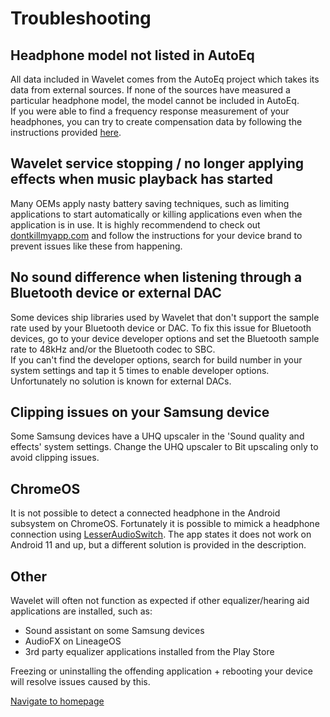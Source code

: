 # Troubleshooting

## Headphone model not listed in AutoEq
All data included in Wavelet comes from the AutoEq project which takes its data from external sources. If none of the sources have measured a particular headphone model, the model cannot be included in AutoEq.  
If you were able to find a frequency response measurement of your headphones, you can try to create compensation data by following the instructions provided [here](https://pittvandewitt.github.io/Wavelet/Import).


## Wavelet service stopping / no longer applying effects when music playback has started
Many OEMs apply nasty battery saving techniques, such as limiting applications to start automatically or killing applications even when the application is in use. It is highly recommendend to check out [dontkillmyapp.com](https://dontkillmyapp.com/) and follow the instructions for your device brand to prevent issues like these from happening.


## No sound difference when listening through a Bluetooth device or external DAC
Some devices ship libraries used by Wavelet that don't support the sample rate used by your Bluetooth device or DAC. To fix this issue for Bluetooth devices, go to your device developer options and set the Bluetooth sample rate to 48kHz and/or the Bluetooth codec to SBC.  
If you can't find the developer options, search for build number in your system settings and tap it 5 times to enable developer options.  
Unfortunately no solution is known for external DACs.


## Clipping issues on your Samsung device
Some Samsung devices have a UHQ upscaler in the 'Sound quality and effects' system settings. Change the UHQ upscaler to Bit upscaling only to avoid clipping issues.

## ChromeOS
It is not possible to detect a connected headphone in the Android subsystem on ChromeOS. Fortunately it is possible to mimick a headphone connection using [LesserAudioSwitch](https://play.google.com/store/apps/details?id=com.nordskog.LesserAudioSwitch). The app states it does not work on Android 11 and up, but a different solution is provided in the description.


## Other
Wavelet will often not function as expected if other equalizer/hearing aid applications are installed, such as:
- Sound assistant on some Samsung devices
- AudioFX on LineageOS
- 3rd party equalizer applications installed from the Play Store

Freezing or uninstalling the offending application + rebooting your device will resolve issues caused by this.

[Navigate to homepage](https://pittvandewitt.github.io/Wavelet/)